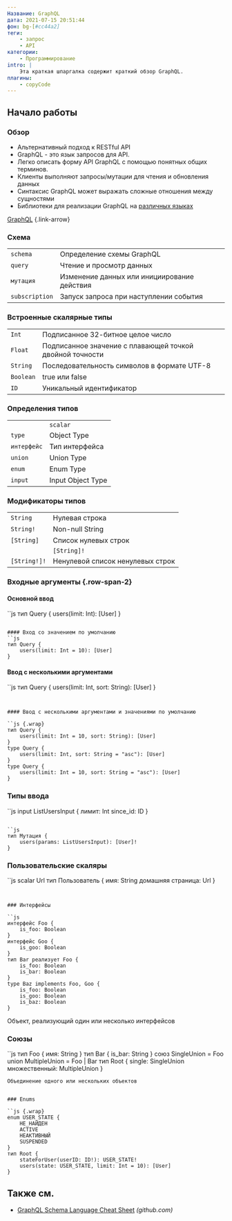 ```yaml
---
Название: GraphQL
дата: 2021-07-15 20:51:44
фон: bg-[#cc44a2]
теги:
    - запрос
    - API
категории:
    - Программирование
intro: |
    Эта краткая шпаргалка содержит краткий обзор GraphQL.
плагины:
    - copyCode
---
```



Начало работы
--------

### Обзор

- Альтернативный подход к RESTful API
- GraphQL - это язык запросов для API.
- Легко описать форму API GraphQL с помощью понятных общих терминов.
- Клиенты выполняют запросы/мутации для чтения и обновления данных
- Синтаксис GraphQL может выражать сложные отношения между сущностями
- Библиотеки для реализации GraphQL на [различных языках](https://graphql.org/code/)

[GraphQL](https://graphql.org/)
{.link-arrow}


### Схема

| | |
|----------------|----------------------------------|
| `schema` | Определение схемы GraphQL |
| `query` | Чтение и просмотр данных |
| `мутация` | Изменение данных или инициирование действия |
| `subscription` | Запуск запроса при наступлении события |



### Встроенные скалярные типы

| | |
|-----------|----------------------------------------------|
| `Int` | Подписанное 32-битное целое число |
| `Float` | Подписанное значение с плавающей точкой двойной точности |
| `String` | Последовательность символов в формате UTF-8 |
| `Boolean` | true или false |
| `ID` | Уникальный идентификатор |



### Определения типов

| | |
|-------------|-------------------|
| | `scalar` | Скалярный тип |
| `type` | Object Type |
| `интерфейс` | Тип интерфейса |
| `union` | Union Type |
| `enum` | Enum Type |
| `input` | Input Object Type |



### Модификаторы типов

| | |
|--------------|-----------------------------------|
| `String` | Нулевая строка |
| `String!` | Non-null String |
| `[String]` | Список нулевых строк |
| | `[String]!` | Не нулевой список нулевых строк |
| `[String!]!` | Ненулевой список ненулевых строк |


### Входные аргументы {.row-span-2}
#### Основной ввод
``js
тип Query {
    users(limit: Int): [User]
}
```

#### Вход со значением по умолчанию
``js
тип Query {
    users(limit: Int = 10): [User]
}
```


#### Ввод с несколькими аргументами
``js
тип Query {
    users(limit: Int, sort: String): [User]
}
```


#### Ввод с несколькими аргументами и значениями по умолчанию

``js {.wrap}
тип Query {
    users(limit: Int = 10, sort: String): [User]
}
type Query {
    users(limit: Int, sort: String = "asc"): [User]
}
type Query {
    users(limit: Int = 10, sort: String = "asc"): [User]
}
```


### Типы ввода


``js
input ListUsersInput {
    лимит: Int
    since_id: ID
}
```

``js
тип Мутация {
    users(params: ListUsersInput): [User]!
}
```

### Пользовательские скаляры


``js
scalar Url
тип Пользователь {
    имя: String
    домашняя страница: Url
}
```


### Интерфейсы

``js
интерфейс Foo {
    is_foo: Boolean
}
интерфейс Goo {
    is_goo: Boolean
}
тип Bar реализует Foo {
    is_foo: Boolean
    is_bar: Boolean
}
type Baz implements Foo, Goo {
    is_foo: Boolean
    is_goo: Boolean
    is_baz: Boolean
}
```
Объект, реализующий один или несколько интерфейсов


### Союзы

``js
тип Foo {
    имя: String
}
тип Bar {
    is_bar: String
}
союз SingleUnion = Foo
union MultipleUnion = Foo | Bar
тип Root {
    single: SingleUnion
    множественный: MultipleUnion
}
```
Объединение одного или нескольких объектов


### Enums

``js {.wrap}
enum USER_STATE {
    НЕ_НАЙДЕН
    ACTIVE
    НЕАКТИВНЫЙ
    SUSPENDED
}
тип Root {
    stateForUser(userID: ID!): USER_STATE!
    users(state: USER_STATE, limit: Int = 10): [User]
}
```



Также см.
-------
* [GraphQL Schema Language Cheat Sheet](https://github.com/sogko/graphql-schema-language-cheat-sheet) _(github.com)_
